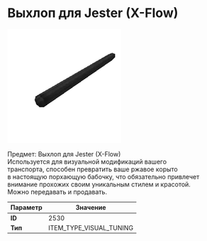 # Выхлоп для Jester (X-Flow)

![Item Image](../img/2530.webp?raw=true)

Предмет: Выхлоп для Jester (X-Flow)<br>Используется для визуальной модификаций вашего<br>транспорта, способен превратить ваше ржавое корыто<br>в настоящую порхающую бабочку, что обязательно привлечет<br>внимание прохожих своим уникальным стилем и красотой.<br>Можно передавать и продавать.


| Параметр | Значение |
|----------|----------|
| **ID** | 2530 |
| **Тип** | ITEM_TYPE_VISUAL_TUNING |


